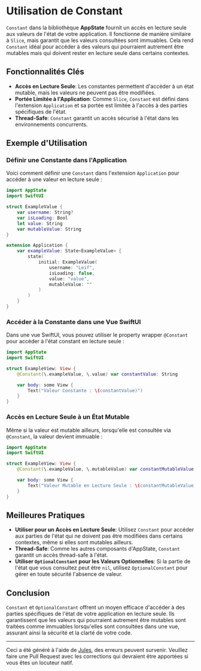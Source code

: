 # Utilisation de Constant

`Constant` dans la bibliothèque **AppState** fournit un accès en lecture seule aux valeurs de l'état de votre application. Il fonctionne de manière similaire à `Slice`, mais garantit que les valeurs consultées sont immuables. Cela rend `Constant` idéal pour accéder à des valeurs qui pourraient autrement être mutables mais qui doivent rester en lecture seule dans certains contextes.

## Fonctionnalités Clés

- **Accès en Lecture Seule**: Les constantes permettent d'accéder à un état mutable, mais les valeurs ne peuvent pas être modifiées.
- **Portée Limitée à l'Application**: Comme `Slice`, `Constant` est défini dans l'extension `Application` et sa portée est limitée à l'accès à des parties spécifiques de l'état.
- **Thread-Safe**: `Constant` garantit un accès sécurisé à l'état dans les environnements concurrents.

## Exemple d'Utilisation

### Définir une Constante dans l'Application

Voici comment définir une `Constant` dans l'extension `Application` pour accéder à une valeur en lecture seule :

```swift
import AppState
import SwiftUI

struct ExampleValue {
    var username: String?
    var isLoading: Bool
    let value: String
    var mutableValue: String
}

extension Application {
    var exampleValue: State<ExampleValue> {
        state(
            initial: ExampleValue(
                username: "Leif",
                isLoading: false,
                value: "value",
                mutableValue: ""
            )
        )
    }
}
```

### Accéder à la Constante dans une Vue SwiftUI

Dans une vue SwiftUI, vous pouvez utiliser le property wrapper `@Constant` pour accéder à l'état constant en lecture seule :

```swift
import AppState
import SwiftUI

struct ExampleView: View {
    @Constant(\.exampleValue, \.value) var constantValue: String

    var body: some View {
        Text("Valeur Constante : \(constantValue)")
    }
}
```

### Accès en Lecture Seule à un État Mutable

Même si la valeur est mutable ailleurs, lorsqu'elle est consultée via `@Constant`, la valeur devient immuable :

```swift
import AppState
import SwiftUI

struct ExampleView: View {
    @Constant(\.exampleValue, \.mutableValue) var constantMutableValue: String

    var body: some View {
        Text("Valeur Mutable en Lecture Seule : \(constantMutableValue)")
    }
}
```

## Meilleures Pratiques

- **Utiliser pour un Accès en Lecture Seule**: Utilisez `Constant` pour accéder aux parties de l'état qui ne doivent pas être modifiées dans certains contextes, même si elles sont mutables ailleurs.
- **Thread-Safe**: Comme les autres composants d'AppState, `Constant` garantit un accès thread-safe à l'état.
- **Utiliser `OptionalConstant` pour les Valeurs Optionnelles**: Si la partie de l'état que vous consultez peut être `nil`, utilisez `OptionalConstant` pour gérer en toute sécurité l'absence de valeur.

## Conclusion

`Constant` et `OptionalConstant` offrent un moyen efficace d'accéder à des parties spécifiques de l'état de votre application en lecture seule. Ils garantissent que les valeurs qui pourraient autrement être mutables sont traitées comme immuables lorsqu'elles sont consultées dans une vue, assurant ainsi la sécurité et la clarté de votre code.

---
Ceci a été généré à l'aide de [Jules](https://jules.google), des erreurs peuvent survenir. Veuillez faire une Pull Request avec les corrections qui devraient être apportées si vous êtes un locuteur natif.
